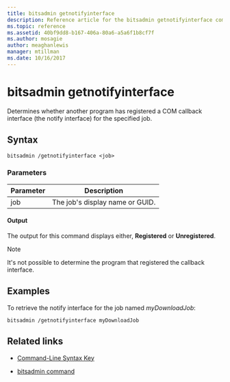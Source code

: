 ```yaml
---
title: bitsadmin getnotifyinterface
description: Reference article for the bitsadmin getnotifyinterface command, which determines if another program has registered a COM callback interface for the specified job.
ms.topic: reference
ms.assetid: 40bf9dd8-b167-406a-80a6-a5a6f1b8cf7f
ms.author: mosagie
author: meaghanlewis
manager: mtillman
ms.date: 10/16/2017
---
```


# bitsadmin getnotifyinterface

Determines whether another program has registered a COM callback interface (the notify interface) for the specified job.

## Syntax

```
bitsadmin /getnotifyinterface <job>
```

### Parameters

| Parameter | Description |
| -------------- | -------------- |
| job | The job's display name or GUID. |

#### Output

The output for this command displays either, **Registered** or **Unregistered**.

> [!NOTE]
> It's not possible to determine the program that registered the callback interface.

## Examples

To retrieve the notify interface for the job named *myDownloadJob*:

```
bitsadmin /getnotifyinterface myDownloadJob
```

## Related links

- [Command-Line Syntax Key](command-line-syntax-key.md)

- [bitsadmin command](bitsadmin.md)
